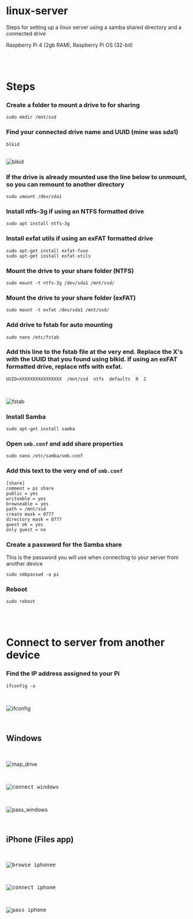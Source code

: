 # linux-server
Steps for setting up a linux server using a samba shared directory and a connected drive

Raspberry Pi 4 (2gb RAM), Raspberry Pi OS (32-bit)

</br>
</br>

# Steps

### Create a folder to mount a drive to for sharing
`sudo mkdir /mnt/ssd`

### Find your connected drive name and UUID (mine was sda1)
`blkid`
</br>
</br>

![blkid](blkid.png?raw=true "blkid")

### If the drive is already mounted use the line below to unmount, so you can remount to another directory
`sudo umount /dev/sda1`

### Install ntfs-3g if using an NTFS formatted drive
`sudo apt install ntfs-3g`

### Install exfat utils if using an exFAT formatted drive
`sudo apt-get install exfat-fuse` </br>
`sudo apt-get install exfat-utils`

### Mount the drive to your share folder (NTFS)
`sudo mount -t ntfs-3g /dev/sda1 /mnt/ssd/`

### Mount the drive to your share folder (exFAT)
`sudo mount -t exfat /dev/sda1 /mnt/ssd/`

### Add drive to fstab for auto mounting
`sudo nano /etc/fstab`

### Add this line to the fstab file at the very end. Replace the X's with the UUID that you found using blkid. If using an exFAT formatted drive, replace ntfs with exfat.
`UUID=XXXXXXXXXXXXXXXX  /mnt/ssd  ntfs  defaults  0  2`

</br>

![fstab](fstab.png?raw=true "fstab")

### Install Samba
`sudo apt-get install samba`

### Open `smb.conf` and add share properties
`sudo nano /etc/samba/smb.conf`

### Add this text to the very end of `smb.conf`
```
[share]
comment = pi share
public = yes
writeable = yes
browseable = yes
path = /mnt/ssd
create mask = 0777
directory mask = 0777
guest ok = yes
only guest = no
```

### Create a password for the Samba share
This is the password you will use when connecting to your server from another device

`sudo smbpasswd -a pi`

### Reboot
`sudo reboot`

</br>
</br>

# Connect to server from another device

### Find the IP address assigned to your Pi
`ifconfig -a`

</br>

![ifconfig](ifconfig.png?raw=true "ifconfig")

</br>

## Windows
</br>

![map_drive](map_drive.png?raw=true "map_drive")

</br>

<kbd>![connect_windows](connect_windows.png?raw=true "connect_windows")</kbd>

</br>

![pass_windows](pass_windows.png?raw=true "pass_windows")

</br>

## iPhone (Files app)
</br>

<kbd>![browse_iphonee](browse_iphone.png?raw=true "browse_iphone")</kbd>

</br>

<kbd>![connect_iphone](connect_iphone.png?raw=true "connect_iphone")</kbd>

</br>

<kbd>![pass_iphone](pass_iphone.png?raw=true "pass_iphone")</kbd>
